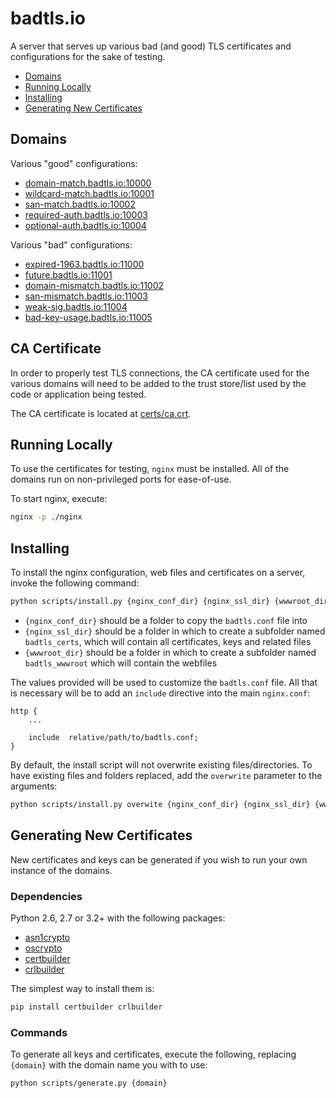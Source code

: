 # badtls.io

A server that serves up various bad (and good) TLS certificates and
configurations for the sake of testing.

 - [Domains](#domains)
 - [Running Locally](#running-locally)
 - [Installing](#installing)
 - [Generating New Certificates](#generating-new-certificates)

## Domains

Various "good" configurations:

 - [domain-match.badtls.io:10000](https://domain-match.badtls.io:10000)
 - [wildcard-match.badtls.io:10001](https://wildcard-match.badtls.io:10001)
 - [san-match.badtls.io:10002](https://san-match.badtls.io:10002)
 - [required-auth.badtls.io:10003](https://required-auth.badtls.io:10003)
 - [optional-auth.badtls.io:10004](https://optional-auth.badtls.io:10004)

Various "bad" configurations:

 - [expired-1963.badtls.io:11000](https://expired-1963.badtls.io:11000)
 - [future.badtls.io:11001](https://future.badtls.io:11001)
 - [domain-mismatch.badtls.io:11002](https://domain-mismatch.badtls.io:11002)
 - [san-mismatch.badtls.io:11003](https://san-mismatch.badtls.io:11003)
 - [weak-sig.badtls.io:11004](https://weak-sig.badtls.io:11004)
 - [bad-key-usage.badtls.io:11005](https://bad-key-usage.badtls.io:11005)

## CA Certificate

In order to properly test TLS connections, the CA certificate used for the
various domains will need to be added to the trust store/list used by the
code or application being tested.

The CA certificate is located at [certs/ca.crt](certs/ca.crt).

## Running Locally

To use the certificates for testing, `nginx` must be installed. All of the
domains run on non-privileged ports for ease-of-use.

To start nginx, execute:

```bash
nginx -p ./nginx
```

## Installing

To install the nginx configuration, web files and certificates on a server,
invoke the following command:

```bash
python scripts/install.py {nginx_conf_dir} {nginx_ssl_dir} {wwwroot_dir}
```

 - `{nginx_conf_dir}` should be a folder to copy the `badtls.conf` file into
 - `{nginx_ssl_dir}` should be a folder in which to create a subfolder named
   `badtls_certs`, which will contain all certificates, keys and related
   files
 - `{wwwroot_dir}` should be a folder in which to create a subfolder named
   `badtls_wwwroot` which will contain the webfiles

The values provided will be used to customize the `badtls.conf` file. All that
is necessary will be to add an `include` directive into the main `nginx.conf`:

```
http {
    ...

    include  relative/path/to/badtls.conf;
}
```

By default, the install script will not overwrite existing files/directories.
To have existing files and folders replaced, add the `overwrite` parameter to
the arguments:

```bash
python scripts/install.py overwite {nginx_conf_dir} {nginx_ssl_dir} {wwwroot_dir}
```

## Generating New Certificates

New certificates and keys can be generated if you wish to run your own instance
of the domains.

### Dependencies

Python 2.6, 2.7 or 3.2+ with the following packages:

 - [asn1crypto](https://github.com/wbond/asn1crypto)
 - [oscrypto](https://github.com/wbond/oscrypto)
 - [certbuilder](https://github.com/wbond/certbuilder)
 - [crlbuilder](https://github.com/wbond/crlbuilder)

The simplest way to install them is:

```bash
pip install certbuilder crlbuilder
```

### Commands

To generate all keys and certificates, execute the following, replacing
`{domain}` with the domain name you with to use:

```bash
python scripts/generate.py {domain}
```
